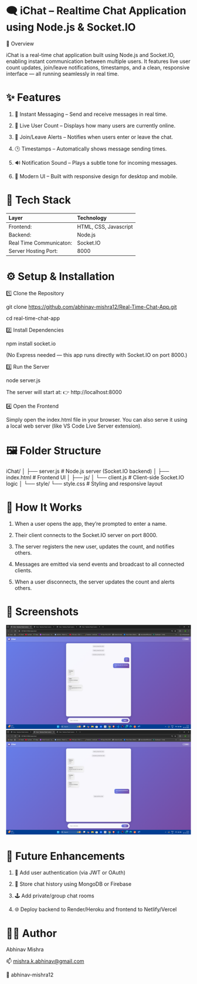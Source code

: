 # 🗨️ iChat – Realtime Chat Application using Node.js & Socket.IO
🚀 Overview

iChat is a real-time chat application built using Node.js and Socket.IO, enabling instant communication between multiple users. It features live user count updates, join/leave notifications, timestamps, and a clean, responsive interface — all running seamlessly in real time.

# ✨ Features

1. 💬 Instant Messaging – Send and receive messages in real time.

2. 👥 Live User Count – Displays how many users are currently online.

3. 🔔 Join/Leave Alerts – Notifies when users enter or leave the chat.

4. 🕒 Timestamps – Automatically shows message sending times.

5. 🔊 Notification Sound – Plays a subtle tone for incoming messages.

6. 🎨 Modern UI – Built with responsive design for desktop and mobile.

# 🧠 Tech Stack

| Layer  | Technology       | 
|:------|:------------|
| Frontend: | HTML, CSS, Javascript  |
| Backend:  | Node.js   | USA     |
| Real Time Communicaton: | Socket.IO  | 
| Server Hosting Port:  | 8000   | 

# ⚙️ Setup & Installation
1️⃣ Clone the Repository

git clone https://github.com/abhinav-mishra12/Real-Time-Chat-App.git

cd real-time-chat-app

2️⃣ Install Dependencies

npm install socket.io


(No Express needed — this app runs directly with Socket.IO on port 8000.)

3️⃣ Run the Server

node server.js


The server will start at:
👉 http://localhost:8000

4️⃣ Open the Frontend

Simply open the index.html file in your browser.
You can also serve it using a local web server (like VS Code Live Server extension).

# 🖼️ Folder Structure

iChat/
│
├── server.js             # Node.js server (Socket.IO backend)
│
├── index.html            # Frontend UI
│
├── js/
│   └── client.js         # Client-side Socket.IO logic
│
└── style/
    └── style.css         # Styling and responsive layout


# 🔄 How It Works

1. When a user opens the app, they’re prompted to enter a name.

2. Their client connects to the Socket.IO server on port 8000.

3. The server registers the new user, updates the count, and notifies others.

4. Messages are emitted via send events and broadcast to all connected clients.

5. When a user disconnects, the server updates the count and alerts others.

# 📸 Screenshots

![Chat Interface](./screenshots/chat-ui.png)
![Multiple Users](./screenshots/multi-users.png)

# 🧩 Future Enhancements

1. 🔐 Add user authentication (via JWT or OAuth)

2. 💾 Store chat history using MongoDB or Firebase

3. 🕹️ Add private/group chat rooms

4. 🌐 Deploy backend to Render/Heroku and frontend to Netlify/Vercel

# 👨‍💻 Author

 Abhinav Mishra

📫 mishra.k.abhinav@gmail.com

🔗 abhinav-mishra12




